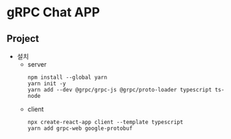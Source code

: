 # gRPC Chat APP

## Project

* 설치
    * server
        ```shell
        npm install --global yarn
        yarn init -y
        yarn add --dev @grpc/grpc-js @grpc/proto-loader typescript ts-node
        ```
    * client
        ```shell
        npx create-react-app client --template typescript        
        yarn add grpc-web google-protobuf   
        ```